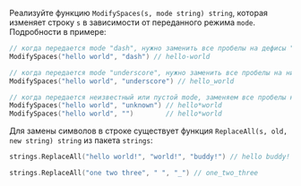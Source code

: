 Реализуйте функцию `ModifySpaces(s, mode string) string`, которая изменяет строку `s` в зависимости от переданного режима `mode`. Подробности в примере:

```go
// когда передается mode "dash", нужно заменить все пробелы на дефисы "-"
ModifySpaces("hello world", "dash") // hello-world

// когда передается mode "underscore", нужно заменить все пробелы на нижние подчеркивания "_"
ModifySpaces("hello world", "underscore") // hello_world

// когда передается неизвестный или пустой mode, заменяем все пробелы на звездочки "*"
ModifySpaces("hello world", "unknown") // hello*world
ModifySpaces("hello world", "")        // hello*world
```

Для замены символов в строке существует функция `ReplaceAll(s, old, new string) string` из пакета `strings`:

```go
strings.ReplaceAll("hello world!", "world!", "buddy!") // hello buddy!

strings.ReplaceAll("one two three", " ", "_") // one_two_three
```
